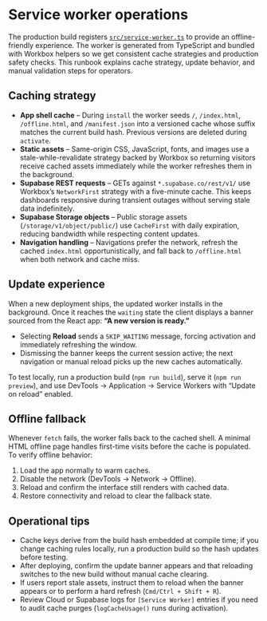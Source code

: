 # Service worker operations

The production build registers [`src/service-worker.ts`](../../chd-qbank/src/service-worker.ts) to provide an offline-friendly experience. The worker is generated from TypeScript and bundled with Workbox helpers so we get consistent cache strategies and production safety checks. This runbook explains cache strategy, update behavior, and manual validation steps for operators.

## Caching strategy

- **App shell cache** – During `install` the worker seeds `/`, `/index.html`, `/offline.html`, and `/manifest.json` into a versioned cache whose suffix matches the current build hash. Previous versions are deleted during `activate`.
- **Static assets** – Same-origin CSS, JavaScript, fonts, and images use a stale-while-revalidate strategy backed by Workbox so returning visitors receive cached assets immediately while the worker refreshes them in the background.
- **Supabase REST requests** – GETs against `*.supabase.co/rest/v1/` use Workbox’s `NetworkFirst` strategy with a five-minute cache. This keeps dashboards responsive during transient outages without serving stale data indefinitely.
- **Supabase Storage objects** – Public storage assets (`/storage/v1/object/public/`) use `CacheFirst` with daily expiration, reducing bandwidth while respecting content updates.
- **Navigation handling** – Navigations prefer the network, refresh the cached `index.html` opportunistically, and fall back to `/offline.html` when both network and cache miss.

## Update experience

When a new deployment ships, the updated worker installs in the background. Once it reaches the `waiting` state the client displays a banner sourced from the React app: **“A new version is ready.”**

- Selecting **Reload** sends a `SKIP_WAITING` message, forcing activation and immediately refreshing the window.
- Dismissing the banner keeps the current session active; the next navigation or manual reload picks up the new caches automatically.

To test locally, run a production build (`npm run build`), serve it (`npm run preview`), and use DevTools → Application → Service Workers with “Update on reload” enabled.

## Offline fallback

Whenever `fetch` fails, the worker falls back to the cached shell. A minimal HTML offline page handles first-time visits before the cache is populated. To verify offline behavior:

1. Load the app normally to warm caches.
2. Disable the network (DevTools → Network → Offline).
3. Reload and confirm the interface still renders with cached data.
4. Restore connectivity and reload to clear the fallback state.

## Operational tips

- Cache keys derive from the build hash embedded at compile time; if you change caching rules locally, run a production build so the hash updates before testing.
- After deploying, confirm the update banner appears and that reloading switches to the new build without manual cache clearing.
- If users report stale assets, instruct them to reload when the banner appears or to perform a hard refresh (`Cmd/Ctrl + Shift + R`).
- Review Cloud or Supabase logs for `[Service Worker]` entries if you need to audit cache purges (`logCacheUsage()` runs during activation).
